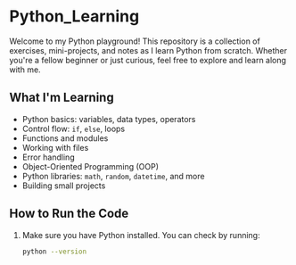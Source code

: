 # Python_Learning

Welcome to my Python playground! This repository is a collection of exercises, mini-projects, and notes as I learn Python from scratch. Whether you're a fellow beginner or just curious, feel free to explore and learn along with me.

## What I'm Learning

- Python basics: variables, data types, operators
- Control flow: `if`, `else`, loops
- Functions and modules
- Working with files
- Error handling
- Object-Oriented Programming (OOP)
- Python libraries: `math`, `random`, `datetime`, and more
- Building small projects

## How to Run the Code

1. Make sure you have Python installed. You can check by running:

   ```bash
   python --version